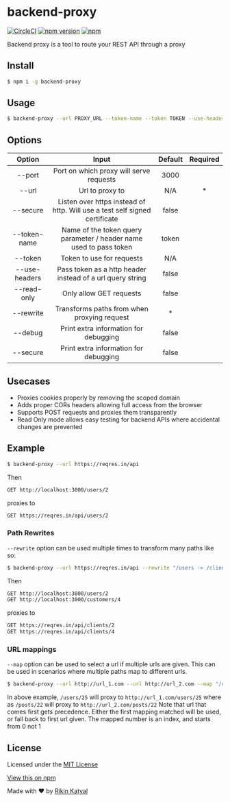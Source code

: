 # backend-proxy
[![CircleCI](https://circleci.com/gh/murcul/backend-proxy.svg?style=shield)](https://circleci.com/gh/murcul/backend-proxy) [![npm version](https://badge.fury.io/js/backend-proxy.svg)](https://badge.fury.io/js/backend-proxy) [![npm](https://img.shields.io/npm/dt/backend-proxy.svg)](https://www.npmjs.com/package/backend-proxy)

Backend proxy is a tool to route your REST API through a proxy

## Install

```bash
$ npm i -g backend-proxy
```

## Usage

```bash
$ backend-proxy --url PROXY_URL --token-name --token TOKEN --use-headers --port 3000 --read-only
```

## Options

| Option        | Input         | Default  | Required |
| :-------------: |:-------------:| :-----:| :-----:|
| --port | Port on which proxy will serve requests | 3000 |  |
| --url | Url to proxy to | N/A | * |
| --secure | Listen over https instead of http. Will use a test self signed certificate | false |  |
| --token-name | Name of the token query parameter / header name used to pass token | token |  |
| --token | Token to use for requests | N/A |  |
| --use-headers | Pass token as a http header instead of a url query string | false |  |
| --read-only | Only allow GET requests | false |  |
| --rewrite | Transforms paths from when proxying request | * |  |
| --debug | Print extra information for debugging | false |  |
| --secure | Print extra information for debugging | false |  |

## Usecases
- Proxies cookies properly by removing the scoped domain
- Adds proper CORs headers allowing full access from the browser
- Supports POST requests and proxies them transparently
- Read Only mode allows easy testing for backend APIs where accidental changes are prevented


## Example

```bash
$ backend-proxy --url https://reqres.in/api
```
Then
```bash
GET http://localhost:3000/users/2
```
proxies to
```bash
GET https://reqres.in/api/users/2
```

### Path Rewrites
`--rewrite` option can be used multiple times to transform many paths like so:
```bash
$ backend-proxy --url https://reqres.in/api --rewrite "/users -> /clients" --rewrite "/customers -> /clients"
```
Then
```bash
GET http://localhost:3000/users/2
GET http://localhost:3000/customers/4
```
proxies to
```bash
GET https://reqres.in/api/clients/2
GET https://reqres.in/api/clients/4
```

### URL mappings
`--map` option can be used to select a url if multiple urls are given. This can be used in scenarios where
multiple paths map to different urls.

```bash
$ backend-proxy --url http://url_1.com --url http://url_2.com --map "/users -> 0" --map "/posts -> 1"
```

In above example, `/users/25` will proxy to `http://url_1.com/users/25` where as `/posts/22` will proxy to `http://url_2.com/posts/22`
Note that url that comes first gets precedence. Either the first mapping matched will be used, or fall back to first url given. The mapped number is an index, and starts from 0 not 1

## License

Licensed under the [MIT License](https://github.com/murcul/backend-proxy/blob/master/LICENSE)

[View this on npm](https://www.npmjs.com/package/backend-proxy)

Made with ❤ by [Rikin Katyal](https://github.com/sirvar)

